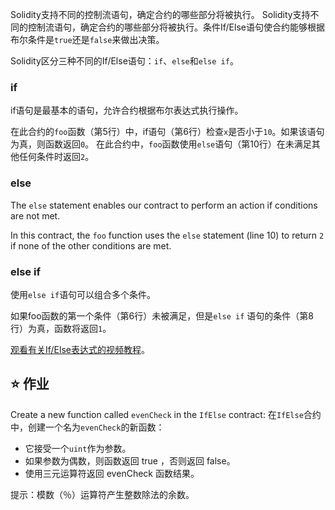Solidity支持不同的控制流语句，确定合约的哪些部分将被执行。 Solidity支持不同的控制流语句，确定合约的哪些部分将被执行。条件If/Else语句使合约能够根据布尔条件是`true`还是`false`来做出决策。

Solidity区分三种不同的If/Else语句：`if`、`else`和`else if`。

### if

if语句是最基本的语句，允许合约根据布尔表达式执行操作。

在此合约的`foo`函数（第5行）中，if语句（第6行）检查`x`是否小于`10`。如果该语句为真，则函数返回`0`。 在此合约中，`foo`函数使用`else`语句（第10行）在未满足其他任何条件时返回`2`。

### else

The `else` statement enables our contract to perform an action if conditions are not met.

In this contract, the `foo` function uses the `else` statement (line 10) to return `2` if none of the other conditions are met.

### else if

使用`else if`语句可以组合多个条件。

如果foo函数的第一个条件（第6行）未被满足，但是`else if` 语句的条件（第8行）为真，函数将返回`1`。

<a href="https://www.youtube.com/watch?v=Ld8bFWXLSfs" target="_blank">观看有关If/Else表达式的视频教程</a>。

## ⭐️ 作业

Create a new function called `evenCheck` in the `IfElse` contract:
在`IfElse`合约中，创建一个名为`evenCheck`的新函数：

- 它接受一个`uint`作为参数。
- 如果参数为偶数，则函数返回 true ，否则返回 false。
- 使用三元运算符返回 evenCheck 函数结果。

提示：模数（％）运算符产生整数除法的余数。
